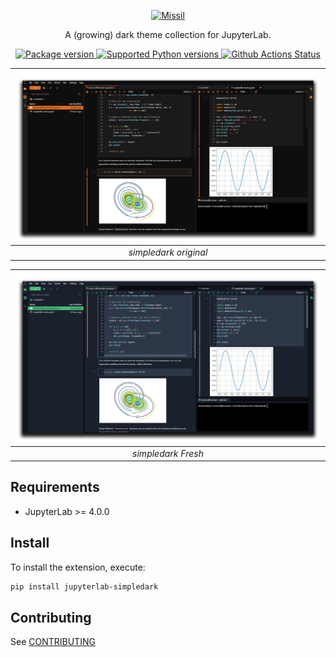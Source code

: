 <p align="center">
<a href="https://github.com/ericmiguel/jupyterlab-simpledark"><img src="https://github.com/ericmiguel/jupyterlab-simpledark/assets/12076399/7da4de4c-53b6-42c0-9c26-d75daf5f550b" alt="Missil"></a>

<p align="center">
A (growing) dark theme collection for JupyterLab.
</P>

<p align="center">
<a href="https://pypi.org/project/jupyterlab-simpledark" target="_blank">
    <img src="https://img.shields.io/pypi/v/missil?color=%2334D058&label=pypi%20package" alt="Package version">
</a>
<a href="https://pypi.org/project/jupyterlab-simpledark" target="_blank">
    <img src="https://img.shields.io/pypi/pyversions/jupyterlab-simpledark.svg?color=%2334D058" alt="Supported Python versions">
</a>
<a href="https://github.com/ericmiguel/jupyterlab-simpledark/actions/workflows/build.yml" target="_blank">
    <img src="https://github.com/ericmiguel/jupyterlab-simpledark/workflows/Build/badge.svg" alt="Github Actions Status">
</a>
</p>

</p>

| ![simpledark original](https://raw.githubusercontent.com/ericmiguel/jupyterlab-simpledark/v1.0.0/examples/original1.png) |
| :----------------------------------------------------------------------------------------------------------------------: |
|                                                  _simpledark original_                                                   |

| ![simpledark original](https://raw.githubusercontent.com/ericmiguel/jupyterlab-simpledark/v1.0.0/examples/fresh1.png) |
| :-------------------------------------------------------------------------------------------------------------------: |
|                                                  _simpledark Fresh_                                                   |

## Requirements

- JupyterLab >= 4.0.0

## Install

To install the extension, execute:

```bash
pip install jupyterlab-simpledark
```

## Contributing

See [CONTRIBUTING](CONTRIBUTING.md)
